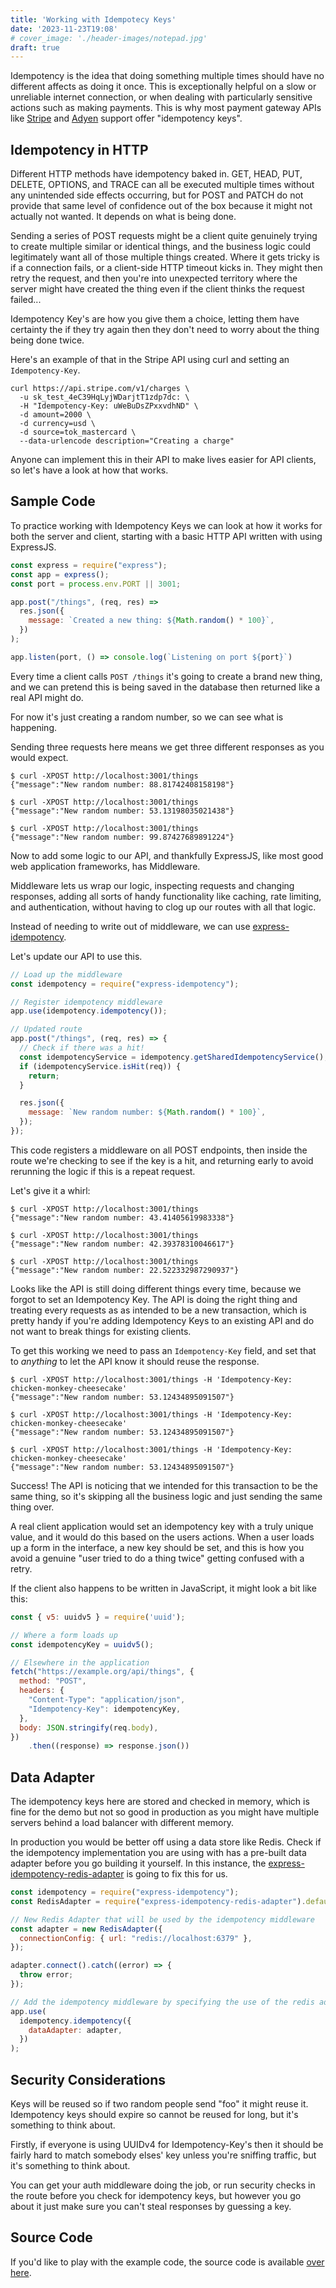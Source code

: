 ```yaml
---
title: 'Working with Idempotecy Keys'
date: '2023-11-23T19:08'
# cover_image: './header-images/notepad.jpg'
draft: true
---
```


Idempotency is the idea that doing something multiple times should have no different affects as doing it once. This is exceptionally helpful on a slow or unreliable internet connection, or when dealing with particularly sensitive actions such as making payments. This is why most payment gateway APIs like [Stripe](https://stripe.com/docs/api/idempotent_requests) and [Adyen](https://docs.adyen.com/development-resources/api-idempotency/) support offer "idempotency keys".

## Idempotency in HTTP

Different HTTP methods have idempotency baked in. GET, HEAD, PUT, DELETE, OPTIONS, and TRACE can all be executed multiple times without any unintended side effects occurring, but for POST and PATCH do not provide that same level of confidence out of the box because it might not actually not wanted. It depends on what is being done.

Sending a series of POST requests might be a client quite genuinely trying to create multiple similar or identical things, and the business logic could legitimately want all of those multiple things created. Where it gets tricky is if a connection fails, or a client-side HTTP timeout kicks in. They might then retry the request, and then you're into unexpected territory where the server might have created the thing even if the client thinks the request failed... 

Idempotency Key's are how you give them a choice, letting them have certainty the if they try again then they don't need to worry about the thing being done twice.

Here's an example of that in the Stripe API using curl and setting an `Idempotency-Key`.

```
curl https://api.stripe.com/v1/charges \
  -u sk_test_4eC39HqLyjWDarjtT1zdp7dc: \
  -H "Idempotency-Key: uWeBuDsZPxxvdhND" \
  -d amount=2000 \
  -d currency=usd \
  -d source=tok_mastercard \
  --data-urlencode description="Creating a charge"
```

Anyone can implement this in their API to make lives easier for API clients, so let's have a look at how that works.

## Sample Code

To practice working with Idempotency Keys we can look at how it works for both the server and client, starting with a basic HTTP API written with using ExpressJS.

```js
const express = require("express");
const app = express();
const port = process.env.PORT || 3001;

app.post("/things", (req, res) =>
  res.json({
    message: `Created a new thing: ${Math.random() * 100}`,
  })
);

app.listen(port, () => console.log(`Listening on port ${port}`)
```

Every time a client calls `POST /things` it's going to create a brand new thing, and we can pretend this is being saved in the database then returned like a real API might do. 

For now it's just creating a random number, so we can see what is happening.

Sending three requests here means we get three different responses as you would expect.

```
$ curl -XPOST http://localhost:3001/things
{"message":"New random number: 88.81742408158198"}

$ curl -XPOST http://localhost:3001/things
{"message":"New random number: 53.13198035021438"}

$ curl -XPOST http://localhost:3001/things
{"message":"New random number: 99.87427689891224"}
```

Now to add some logic to our API, and thankfully ExpressJS, like most good web application frameworks, has Middleware. 

Middleware lets us wrap our logic, inspecting requests and changing responses, adding all sorts of handy functionality like caching, rate limiting, and authentication, without having to clog up our routes with all that logic.

Instead of needing to write out of middleware, we can use [express-idempotency](https://www.npmjs.com/package/express-idempotency).

Let's update our API to use this.

```js
// Load up the middleware
const idempotency = require("express-idempotency");

// Register idempotency middleware
app.use(idempotency.idempotency());

// Updated route
app.post("/things", (req, res) => {
  // Check if there was a hit!
  const idempotencyService = idempotency.getSharedIdempotencyService();
  if (idempotencyService.isHit(req)) {
    return;
  }

  res.json({
    message: `New random number: ${Math.random() * 100}`,
  });
});
```

This code registers a middleware on all POST endpoints, then inside the route we're checking to see if the key is a hit, and returning early to avoid rerunning the logic if this is a repeat request.

Let's give it a whirl:

```
$ curl -XPOST http://localhost:3001/things
{"message":"New random number: 43.41405619983338"}

$ curl -XPOST http://localhost:3001/things
{"message":"New random number: 42.39378310046617"}

$ curl -XPOST http://localhost:3001/things
{"message":"New random number: 22.522332987290937"}
```

Looks like the API is still doing different things every time, because we forgot to set an Idempotency Key. The API is doing the right thing and treating every requests as as intended to be a new transaction, which is pretty handy if you're adding Idempotency Keys to an existing API and do not want to break things for existing clients.

To get this working we need to pass an `Idempotency-Key` field, and set that to _anything_ to let the API know it should reuse the response.

```
$ curl -XPOST http://localhost:3001/things -H 'Idempotency-Key: chicken-monkey-cheesecake'
{"message":"New random number: 53.12434895091507"}

$ curl -XPOST http://localhost:3001/things -H 'Idempotency-Key: chicken-monkey-cheesecake'
{"message":"New random number: 53.12434895091507"}

$ curl -XPOST http://localhost:3001/things -H 'Idempotency-Key: chicken-monkey-cheesecake'
{"message":"New random number: 53.12434895091507"}
```

Success! The API is noticing that we intended for this transaction to be the same thing, so it's skipping all the business logic and just sending the same thing over.

A real client application would set an idempotency key with a truly unique value, and it would do this based on the users actions. When a user loads up a form in the interface, a new key should be set, and this is how you avoid a genuine "user tried to do a thing twice" getting confused with a retry.

If the client also happens to be written in JavaScript, it might look a bit like this:

```js
const { v5: uuidv5 } = require('uuid');

// Where a form loads up
const idempotencyKey = uuidv5();

// Elsewhere in the application
fetch("https://example.org/api/things", {
  method: "POST",
  headers: {
    "Content-Type": "application/json",
    "Idempotency-Key": idempotencyKey,
  },
  body: JSON.stringify(req.body),
})
	.then((response) => response.json())
```

## Data Adapter

The idempotency keys here are stored and checked in memory, which is fine for the demo but not so good in production as you might have multiple servers behind a load balancer with different memory.

In production you would be better off using a data store like Redis. Check if the idempotency implementation you are using with has a pre-built data adapter before you go building it yourself. In this instance, the [express-idempotency-redis-adapter](https://www.npmjs.com/package/express-idempotency-redis-adapter) is going to fix this for us.

```js
const idempotency = require("express-idempotency");
const RedisAdapter = require("express-idempotency-redis-adapter").default;

// New Redis Adapter that will be used by the idempotency middleware
const adapter = new RedisAdapter({
  connectionConfig: { url: "redis://localhost:6379" },
});

adapter.connect().catch((error) => {
  throw error;
});

// Add the idempotency middleware by specifying the use of the redis adapter
app.use(
  idempotency.idempotency({
    dataAdapter: adapter,
  })
);
```

## Security Considerations

Keys will be reused so if two random people send "foo" it might reuse it. Idempotency keys should expire so cannot be reused for long, but it's something to think about.

Firstly, if everyone is using UUIDv4 for Idempotency-Key's then it should be fairly hard to match somebody elses' key unless you're sniffing traffic, but it's something to think about. 

You can get your auth middleware doing the job, or run security checks in the route before you check for idempotency keys, but however you go about it just make sure you can't steal responses by guessing a key.

## Source Code

If you'd like to play with the example code, the source code is available [over here](https://github.com/philsturgeon/express-idempotency-key-demo). 
